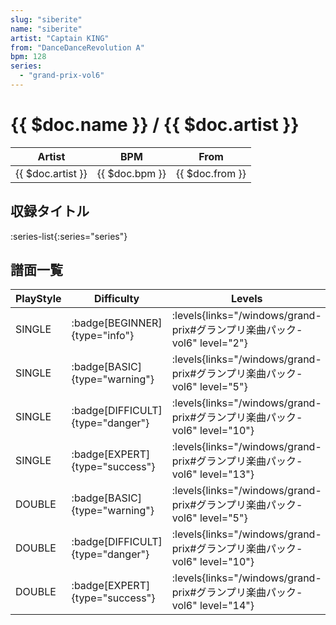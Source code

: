```yaml
---
slug: "siberite"
name: "siberite"
artist: "Captain KING"
from: "DanceDanceRevolution A"
bpm: 128
series:
  - "grand-prix-vol6"
---
```


# {{ $doc.name }} / {{ $doc.artist }}

|Artist|BPM|From|
|------|---|----|
|{{ $doc.artist }}|{{ $doc.bpm }}|{{ $doc.from }}|

## 収録タイトル

:series-list{:series="series"}

## 譜面一覧

|PlayStyle|Difficulty|Levels|Notes|Movie|
|---------|----------|------|-----|-----|
|SINGLE| :badge[BEGINNER]{type="info"}| :levels{links="/windows/grand-prix#グランプリ楽曲パック-vol6" level="2"}|76/0||
|SINGLE| :badge[BASIC]{type="warning"}| :levels{links="/windows/grand-prix#グランプリ楽曲パック-vol6" level="5"}|182/3||
|SINGLE| :badge[DIFFICULT]{type="danger"}| :levels{links="/windows/grand-prix#グランプリ楽曲パック-vol6" level="10"}|348/3||
|SINGLE| :badge[EXPERT]{type="success"}| :levels{links="/windows/grand-prix#グランプリ楽曲パック-vol6" level="13"}|463/4||
|DOUBLE| :badge[BASIC]{type="warning"}| :levels{links="/windows/grand-prix#グランプリ楽曲パック-vol6" level="5"}|181/2||
|DOUBLE| :badge[DIFFICULT]{type="danger"}| :levels{links="/windows/grand-prix#グランプリ楽曲パック-vol6" level="10"}|343/3||
|DOUBLE| :badge[EXPERT]{type="success"}| :levels{links="/windows/grand-prix#グランプリ楽曲パック-vol6" level="14"}|459/3||
